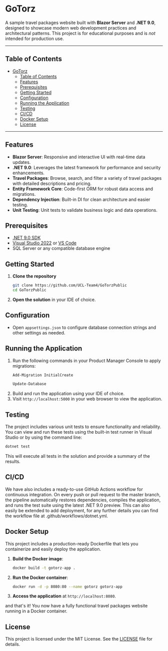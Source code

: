 # GoTorz

A sample travel packages website built with **Blazor Server** and **.NET 9.0**, designed to showcase modern web development practices and architectural patterns. This project is for educational purposes and is _not_ intended for production use.

---

## Table of Contents
- [GoTorz](#gotorz)
  - [Table of Contents](#table-of-contents)
  - [Features](#features)
  - [Prerequisites](#prerequisites)
  - [Getting Started](#getting-started)
  - [Configuration](#configuration)
  - [Running the Application](#running-the-application)
  - [Testing](#testing)
  - [CI/CD](#cicd)
  - [Docker Setup](#docker-setup)
  - [License](#license)

---

## Features
- **Blazor Server**: Responsive and interactive UI with real-time data updates.
- **.NET 9.0**: Leverages the latest framework for performance and security enhancements.
- **Travel Packages**: Browse, search, and filter a variety of travel packages with detailed descriptions and pricing.
- **Entity Framework Core**: Code-first ORM for robust data access and migrations.
- **Dependency Injection**: Built-in DI for clean architecture and easier testing.
- **Unit Testing**: Unit tests to validate business logic and data operations.

## Prerequisites
- [.NET 9.0 SDK](https://dotnet.microsoft.com/download)
- [Visual Studio 2022](https://visualstudio.microsoft.com/) or [VS Code](https://code.visualstudio.com/)
- SQL Server or any compatible database engine

## Getting Started
1. **Clone the repository**
   ```bash
   git clone https://github.com/UCL-Team4/GoTorzPublic
   cd GoTorzPublic
   ```
2. **Open the solution** in your IDE of choice.

## Configuration
- Open `appsettings.json` to configure database connection strings and other settings as needed.

## Running the Application
1. Run the following commands in your Product Manager Console to apply migrations:
   ```bash
   Add-Migration InitialCreate
   ```
    ```bash
    Update-Database
    ```
2. Build and run the application using your IDE of choice.
3. Visit `http://localhost:5000` in your web browser to view the application.

## Testing
The project includes various unit tests to ensure functionality and reliability. You can view and run these tests using the built-in test runner in Visual Studio or by using the command line:
```bash
dotnet test
```

This will execute all tests in the solution and provide a summary of the results.

## CI/CD
We have also includes a ready-to-use GitHub Actions workflow for continuous integration. On every push or pull request to the master branch, the pipeline automatically restores dependencies, compiles the application, and runs the test suite using the latest .NET 9.0 preview. This can also easily be extended to add deployment, for any further details you can find the workflow file at .github/workflows/dotnet.yml.

## Docker Setup
This project includes a production-ready Dockerfile that lets you containerize and easily deploy the application.

1. **Build the Docker image**:
   ```bash
   docker build -t gotorz-app .
   ```
2. **Run the Docker container**:
   ```bash
   docker run -d -p 8080:80 --name gotorz gotorz-app
   ```
3. **Access the application** at `http://localhost:8080`.

and that's it! You now have a fully functional travel packages website running in a Docker container.

## License
This project is licensed under the MIT License. See the [LICENSE](LICENSE) file for details.